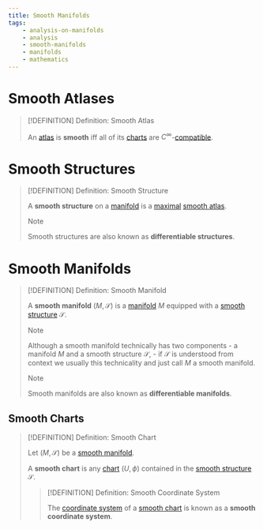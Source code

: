 ```yaml
---
title: Smooth Manifolds
tags:
    - analysis-on-manifolds
    - analysis
    - smooth-manifolds
    - manifolds
    - mathematics
---
```


# Smooth Atlases

>[!DEFINITION] Definition: Smooth Atlas
>
>An [atlas](../../Geometry/Manifolds/Coordinate%20Systems/Atlases.md) is **smooth** iff all of its [charts](./index.md) are $C^{\infty}$-[compatible](./index.md).
>

# Smooth Structures

>[!DEFINITION] Definition: Smooth Structure
>
>A **smooth structure** on a [manifold](../../../Geometry/Manifolds/index.md) is a [maximal](../../Geometry/Manifolds/Coordinate%20Systems/Atlases.md) [smooth atlas](Smooth%20Manifolds.md).
>
>>[!NOTE]
>>
>>Smooth structures are also known as **differentiable structures**.
>>
>

# Smooth Manifolds

>[!DEFINITION] Definition: Smooth Manifold
>
>A **smooth manifold** $(M, \mathcal{S})$ is a [manifold](../../../Geometry/Manifolds/index.md) $M$ equipped with a [smooth structure](Smooth%20Manifolds.md) $\mathcal{S}$.
>
>>[!NOTE]
>>
>>Although a smooth manifold technically has two components - a manifold $M$ and a smooth structure $\mathcal{S}$, - if $\mathcal{S}$ is understood from context we usually this technicality and just call $M$ a smooth manifold.
>>
>
>>[!NOTE]
>>
>>Smooth manifolds are also known as **differentiable manifolds**.
>>
>

## Smooth Charts

>[!DEFINITION] Definition: Smooth Chart
>
>Let $(M, \mathcal{S})$ be a [smooth manifold](Smooth%20Manifolds.md).
>
>A **smooth chart** is any [chart](../../Geometry/Manifolds/Coordinate%20Systems/index.md) $(U, \phi)$ contained in the [smooth structure](Smooth%20Manifolds.md) $\mathcal{S}$.
>
>>[!DEFINITION] Definition: Smooth Coordinate System
>>
>>The [coordinate system](../../Geometry/Manifolds/Coordinate%20Systems/index.md) of a [smooth chart](Smooth%20Chart.md) is known as a **smooth coordinate system**.
>>
>